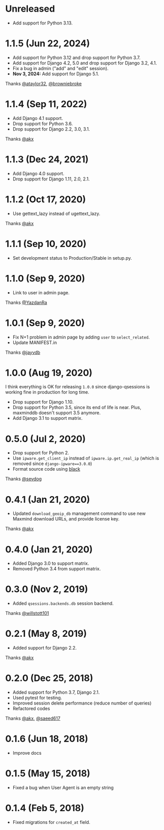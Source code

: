# Unreleased

- Add support for Python 3.13.  

# 1.1.5 (Jun 22, 2024)

- Add support for Python 3.12 and drop support for Python 3.7.
- Add support for Django 4.2, 5.0 and drop support for Django 3.2, 4.1.
- Fix a bug in admin ("add" and "edit" session).
- **Nov 3, 2024:** Add support for Django 5.1.

Thanks [@ataylor32](https://github.com/ataylor32), [@browniebroke](https://github.com/browniebroke)

# 1.1.4 (Sep 11, 2022)

- Add Django 4.1 support.
- Drop support for Python 3.6.
- Drop support for Django 2.2, 3.0, 3.1.

Thanks [@akx](https://github.com/akx)

# 1.1.3 (Dec 24, 2021)

- Add Django 4.0 support.
- Drop support for Django 1.11, 2.0, 2.1.

# 1.1.2 (Oct 17, 2020)

- Use gettext_lazy instead of ugettext_lazy.

Thanks [@akx](https://github.com/akx)

# 1.1.1 (Sep 10, 2020)

- Set development status to Production/Stable in setup.py.

# 1.1.0 (Sep 9, 2020)

- Link to user in admin page.

Thanks [@YazdanRa](https://github.com/YazdanRa)

# 1.0.1 (Sep 9, 2020)

- Fix N+1 problem in admin page by adding `user` to `select_related`.
- Update MANIFEST.in

Thanks [@jayvdb](https://github.com/jayvdb)

# 1.0.0 (Aug 19, 2020)

I think everything is OK for releasing `1.0.0` since django-qsessions is working fine in production for long time.

- Drop support for Django 1.10.
- Drop support for Python 3.5, since its end of life is near. Plus, maxminddb doesn't support 3.5 anymore.
- Add Django 3.1 to support matrix.

# 0.5.0 (Jul 2, 2020)

- Drop support for Python 2.
- Use `ipware.get_client_ip` instead of `ipware.ip.get_real_ip` (which is removed since `django-ipware==3.0.0`)
- Format source code using [black](https://github.com/psf/black)

Thanks [@sevdog](https://github.com/sevdog)

# 0.4.1 (Jan 21, 2020)

- Updated `download_geoip_db` management command to use new Maxmind download URLs, and provide license key.

Thanks [@akx](https://github.com/akx)

# 0.4.0 (Jan 21, 2020)

- Added Django 3.0 to support matrix.
- Removed Python 3.4 from support matrix.

# 0.3.0 (Nov 2, 2019)

- Added `qsessions.backends.db` session backend.

Thanks [@willstott101](https://github.com/willstott101)

# 0.2.1 (May 8, 2019)

- Added support for Django 2.2.

Thanks [@akx](https://github.com/akx)

# 0.2.0 (Dec 25, 2018)

- Added support for Python 3.7, Django 2.1.
- Used pytest for testing.
- Improved session delete performance (reduce number of queries)
- Refactored codes

Thanks [@akx](https://github.com/akx), [@saeed617](https://github.com/saeed617)

# 0.1.6 (Jun 18, 2018)

- Improve docs

# 0.1.5 (May 15, 2018)

- Fixed a bug when User Agent is an empty string

# 0.1.4 (Feb 5, 2018)

- Fixed migrations for `created_at` field.
